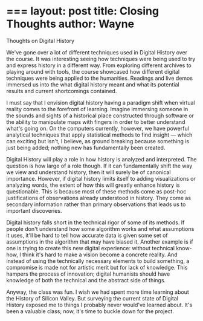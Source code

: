 ===
layout: post
title: Closing Thoughts
author: Wayne 
===
Thoughts on Digital History


We've gone over a lot of different techniques used in Digital History over the course.  It was interesting seeing how techniques were being used to try and express history in a different way. 
From exploring different archives to playing around with  tools, the course showcased how different digital techniques were being applied to the humanities. Readings and live demos immersed us into the what digital history meant and what its potential results and current shortcomings  contained. 

I must say that I envision digital history having a paradigm shift when virtual reality comes to the forefront of learning. 
Imagine immersing someone in the sounds and sights of a historical place constructed through software or the ability to manipulate maps with fingers in order to better understand what's going on. On the computers currently, however, we have powerful analytical techniques that apply statistical methods to find insight — which can exciting but isn't, I believe, as ground breaking because something is just being added; nothing new has fundamentally been created. 

Digital History will play a role in how history is analyzed and interpreted. The question is how large of a role though. If it can fundamentally shift the way we view and understand history, then it will surely be of canonical importance. However, if digital history  limits itself  to adding visualizations or analyzing words, the extent of how this will greatly enhance history is questionable. This is because most of these methods come as post-hoc justifications of observations already understood in history. They come as secondary information rather than primary observations that leads us to important discoveries. 

Digital history falls short in the technical rigor of some of its methods. If people don't understand how some algorithm works and what assumptions it uses, it'll be hard to tell how accurate data is given some set of assumptions in the algorithm that may have biased it. Another example is if one is trying to create this new digital experience: without technical know-how, I think it's hard to make a vision become a concrete reality. And instead of using the technically necessary elements to build something, a compromise is made not for artistic merit but for lack of knowledge. This hampers the process of innovation; digital humanists should have knowledge of both the technical and the abstract side of things. 

Anyway, the class was fun. I wish we had spent more time learning about the History of Silicon Valley. But surveying the current state of Digital History exposed me to things I probably never would've learned about. It's been a valuable class; now, it's time to buckle down for the project. 
